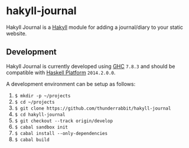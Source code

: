 hakyll-journal
==============

Hakyll Journal is a [Hakyll](http://jaspervdj.be/hakyll/) module for adding a
journal/diary to your static website.

Development
-----------

Hakyll Journal is currently developed using
[GHC](https://www.haskell.org/ghc/) `7.8.3` and should be compatible with
[Haskell Platform](https://www.haskell.org/platform/) `2014.2.0.0`.

A development environment can be setup as follows:

1. `$ mkdir -p ~/projects`
2. `$ cd ~/projects`
3. `$ git clone https://github.com/thunderrabbit/hakyll-journal`
4. `$ cd hakyll-journal`
5. `$ git checkout --track origin/develop`
6. `$ cabal sandbox init`
7. `$ cabal install --only-dependencies`
8. `$ cabal build`
